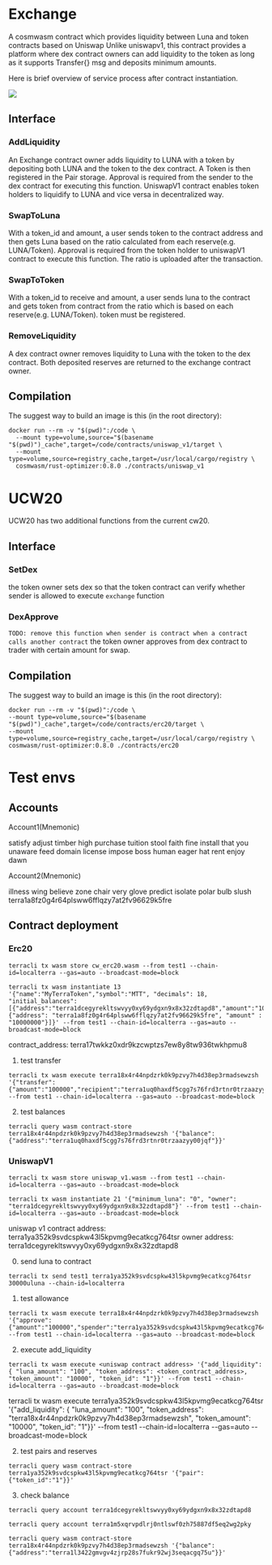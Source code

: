 # Exchange

A cosmwasm contract which provides liquidity between Luna and token contracts based on Uniswap
Unlike uniswapv1, this contract provides a platform where dex contract owners can add liquidity to the token as long as it supports Transfer{} msg and deposits minimum amounts.

Here is brief overview of service process after contract instantiation.

![](https://p65.f3.n0.cdn.getcloudapp.com/items/YEupeBRY/uniswap.png?v=ae1411ba3d9944d86b1094a9071ec657)

## Interface


### AddLiquidity

An Exchange contract owner adds liquidity to LUNA with a token by depositing both LUNA and the token to the dex contract.
A Token is then registered in the Pair storage. Approval is required from the sender to the dex contract for executing this function. UniswapV1 contract enables token holders to liquidify to LUNA and vice versa in decentralized way.

### SwapToLuna

With a token_id and amount, a user sends token to the contract address and then gets Luna based on the ratio calculated from each reserve(e.g. LUNA/Token). Approval is required from the token holder to uniswapV1 contract to execute this function. The ratio is uploaded after the transaction.

### SwapToToken

With a token_id to receive and amount, a user sends luna to the contract and gets token from contract from the ratio which is based on each reserve(e.g. LUNA/Token). token must be registered.

### RemoveLiquidity

A dex contract owner removes liquidity to Luna with the token to the dex contract. Both deposited reserves are returned to the exchange contract owner.

## Compilation

The suggest way to build an image is this (in the root directory):

```shell script
docker run --rm -v "$(pwd)":/code \
  --mount type=volume,source="$(basename "$(pwd)")_cache",target=/code/contracts/uniswap_v1/target \
  --mount type=volume,source=registry_cache,target=/usr/local/cargo/registry \
  cosmwasm/rust-optimizer:0.8.0 ./contracts/uniswap_v1
```



# UCW20

UCW20 has two additional functions from the current cw20.

## Interface

### SetDex

the token owner sets dex so that the token contract can verify whether sender is allowed to execute `exchange` function

### DexApprove
`TODO: remove this function when sender is contract when a contract calls another contract`
the token owner approves from dex contract to trader with certain amount for swap.

## Compilation

The suggest way to build an image is this (in the root directory):

```shell script
docker run --rm -v "$(pwd)":/code \
--mount type=volume,source="$(basename "$(pwd)")_cache",target=/code/contracts/erc20/target \
--mount type=volume,source=registry_cache,target=/usr/local/cargo/registry \
cosmwasm/rust-optimizer:0.8.0 ./contracts/erc20
```

# Test envs

## Accounts

Account1(Mnemonic)

satisfy adjust timber high purchase tuition stool faith fine install that you unaware feed domain license impose boss human eager hat rent enjoy dawn

Account2(Mnemonic) 

illness wing believe zone chair very glove predict isolate polar bulb slush
terra1a8fz0g4r64plsww6fflqzy7at2fv96629k5fre

## Contract deployment

### Erc20
```shell script
terracli tx wasm store cw_erc20.wasm --from test1 --chain-id=localterra --gas=auto --broadcast-mode=block
```

```shell script
terracli tx wasm instantiate 13 '{"name":"MyTerraToken","symbol":"MTT", "decimals": 18, "initial_balances":[{"address":"terra1dcegyrekltswvyy0xy69ydgxn9x8x32zdtapd8","amount":"10000000"},{"address": "terra1a8fz0g4r64plsww6fflqzy7at2fv96629k5fre", "amount" : "10000000"}]}' --from test1 --chain-id=localterra --gas=auto --broadcast-mode=block
```

contract_address: terra17twkkz0xdr9kzcwptzs7ew8y8tw936twkhpmu8



1. test transfer
```shell script
terracli tx wasm execute terra18x4r44npdzrk0k9pzvy7h4d38ep3rmadsewzsh '{"transfer":{"amount":"100000","recipient":"terra1uq0haxdf5cgg7s76frd3rtnr0trzaazyy00jqf"}}' --from test1 --chain-id=localterra --gas=auto --broadcast-mode=block
```

2. test balances
```shell script
terracli query wasm contract-store  terra18x4r44npdzrk0k9pzvy7h4d38ep3rmadsewzsh '{"balance":{"address":"terra1uq0haxdf5cgg7s76frd3rtnr0trzaazyy00jqf"}}'
```




### UniswapV1

```shell script
terracli tx wasm store uniswap_v1.wasm --from test1 --chain-id=localterra --gas=auto --broadcast-mode=block
```

```shell script
terracli tx wasm instantiate 21 '{"minimum_luna": "0", "owner": "terra1dcegyrekltswvyy0xy69ydgxn9x8x32zdtapd8"}' --from test1 --chain-id=localterra --gas=auto --broadcast-mode=block
```



uniswap v1 contract address:  terra1ya352k9svdcspkw43l5kpvmg9ecatkcg764tsr
owner address: terra1dcegyrekltswvyy0xy69ydgxn9x8x32zdtapd8

0. send luna to contract 
```shell script
terracli tx send test1 terra1ya352k9svdcspkw43l5kpvmg9ecatkcg764tsr 30000uluna --chain-id=localterra
```

1. test allowance
```shell script
terracli tx wasm execute terra18x4r44npdzrk0k9pzvy7h4d38ep3rmadsewzsh '{"approve":{"amount":"100000","spender":"terra1ya352k9svdcspkw43l5kpvmg9ecatkcg764tsr"}}' --from test1 --chain-id=localterra --gas=auto --broadcast-mode=block
```


2. execute add_liquidity
```shell script
terracli tx wasm execute <uniswap contract address> '{"add_liquidity": { "luna_amount": "100", "token_address": <token_contract_address>, "token_amount": "10000", "token_id": "1"}}' --from test1 --chain-id=localterra --gas=auto --broadcast-mode=block 
```

terracli tx wasm execute terra1ya352k9svdcspkw43l5kpvmg9ecatkcg764tsr '{"add_liquidity": { "luna_amount": "100", "token_address": "terra18x4r44npdzrk0k9pzvy7h4d38ep3rmadsewzsh", "token_amount": "10000", "token_id": "1"}}' --from test1 --chain-id=localterra --gas=auto --broadcast-mode=block 


2. test pairs and reserves

```shell script
terracli query wasm contract-store terra1ya352k9svdcspkw43l5kpvmg9ecatkcg764tsr '{"pair":{"token_id":"1"}}'
```

3. check balance 
```shell script
terracli query account terra1dcegyrekltswvyy0xy69ydgxn9x8x32zdtapd8
```
```shell script
terracli query account terra1m5xqrvpdlrj0ntlswf0zh75887df5eq2wg2pky
```

```shell script
terracli query wasm contract-store  terra18x4r44npdzrk0k9pzvy7h4d38ep3rmadsewzsh '{"balance":{"address":"terra1l3422gmvgv4zjrp28s7fukr92wj3seqacgq75u"}}'

```